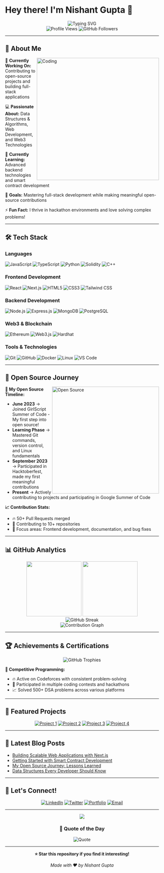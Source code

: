 # Hey there! I'm Nishant Gupta 👋

<div align="center">
  <img src="https://readme-typing-svg.herokuapp.com?font=Fira+Code&size=28&duration=3000&pause=1000&color=36BCF7&center=true&vCenter=true&width=600&lines=Full+Stack+Developer;DSA+Enthusiast;Open+Source+Contributor;Web3+Developer;Problem+Solver" alt="Typing SVG" />
</div>

<div align="center">
  <img src="https://komarev.com/ghpvc/?username=your-username&color=blueviolet&style=flat-square&label=Profile+Views" alt="Profile Views" />
  <img src="https://img.shields.io/github/followers/your-username?label=Followers&style=social" alt="GitHub Followers" />
</div>

---

## 🚀 About Me

<img align="right" alt="Coding" width="400" src="https://raw.githubusercontent.com/abhisheknaiidu/abhisheknaiidu/master/code.gif">

🔭 **Currently Working On:** Contributing to open-source projects and building full-stack applications

💻 **Passionate About:** Data Structures & Algorithms, Web Development, and Web3 Technologies

🌱 **Currently Learning:** Advanced backend technologies and smart contract development

🎯 **Goals:** Mastering full-stack development while making meaningful open-source contributions

⚡ **Fun Fact:** I thrive in hackathon environments and love solving complex problems!

---

## 🛠️ Tech Stack

### **Languages**
<p>
  <img src="https://img.shields.io/badge/JavaScript-F7DF1E?style=for-the-badge&logo=javascript&logoColor=black" alt="JavaScript" />
  <img src="https://img.shields.io/badge/TypeScript-007ACC?style=for-the-badge&logo=typescript&logoColor=white" alt="TypeScript" />
  <img src="https://img.shields.io/badge/Python-3776AB?style=for-the-badge&logo=python&logoColor=white" alt="Python" />
  <img src="https://img.shields.io/badge/Solidity-363636?style=for-the-badge&logo=solidity&logoColor=white" alt="Solidity" />
  <img src="https://img.shields.io/badge/C++-00599C?style=for-the-badge&logo=c%2B%2B&logoColor=white" alt="C++" />
</p>

### **Frontend Development**
<p>
  <img src="https://img.shields.io/badge/React-20232A?style=for-the-badge&logo=react&logoColor=61DAFB" alt="React" />
  <img src="https://img.shields.io/badge/Next.js-000000?style=for-the-badge&logo=next.js&logoColor=white" alt="Next.js" />
  <img src="https://img.shields.io/badge/HTML5-E34F26?style=for-the-badge&logo=html5&logoColor=white" alt="HTML5" />
  <img src="https://img.shields.io/badge/CSS3-1572B6?style=for-the-badge&logo=css3&logoColor=white" alt="CSS3" />
  <img src="https://img.shields.io/badge/Tailwind_CSS-38B2AC?style=for-the-badge&logo=tailwind-css&logoColor=white" alt="Tailwind CSS" />
</p>

### **Backend Development**
<p>
  <img src="https://img.shields.io/badge/Node.js-43853D?style=for-the-badge&logo=node.js&logoColor=white" alt="Node.js" />
  <img src="https://img.shields.io/badge/Express.js-404D59?style=for-the-badge" alt="Express.js" />
  <img src="https://img.shields.io/badge/MongoDB-4EA94B?style=for-the-badge&logo=mongodb&logoColor=white" alt="MongoDB" />
  <img src="https://img.shields.io/badge/PostgreSQL-316192?style=for-the-badge&logo=postgresql&logoColor=white" alt="PostgreSQL" />
</p>

### **Web3 & Blockchain**
<p>
  <img src="https://img.shields.io/badge/Ethereum-3C3C3D?style=for-the-badge&logo=Ethereum&logoColor=white" alt="Ethereum" />
  <img src="https://img.shields.io/badge/Web3.js-F16822?style=for-the-badge&logo=web3.js&logoColor=white" alt="Web3.js" />
  <img src="https://img.shields.io/badge/Hardhat-FFF100?style=for-the-badge" alt="Hardhat" />
</p>

### **Tools & Technologies**
<p>
  <img src="https://img.shields.io/badge/Git-F05032?style=for-the-badge&logo=git&logoColor=white" alt="Git" />
  <img src="https://img.shields.io/badge/GitHub-100000?style=for-the-badge&logo=github&logoColor=white" alt="GitHub" />
  <img src="https://img.shields.io/badge/Docker-2496ED?style=for-the-badge&logo=docker&logoColor=white" alt="Docker" />
  <img src="https://img.shields.io/badge/Linux-FCC624?style=for-the-badge&logo=linux&logoColor=black" alt="Linux" />
  <img src="https://img.shields.io/badge/VS_Code-0078D4?style=for-the-badge&logo=visual%20studio%20code&logoColor=white" alt="VS Code" />
</p>

---

## 🌟 Open Source Journey

<img align="right" alt="Open Source" width="350" src="https://user-images.githubusercontent.com/74038190/212257467-871d32b7-e401-42e8-a166-fcfd7baa4c6b.gif">

**🚀 My Open Source Timeline:**

- **June 2023** → Joined GirlScript Summer of Code - My first step into open source!
- **Learning Phase** → Mastered Git commands, version control, and Linux fundamentals
- **September 2023** → Participated in Hacktoberfest, made my first meaningful contributions
- **Present** → Actively contributing to projects and participating in Google Summer of Code

**📈 Contribution Stats:**
- 🔥 50+ Pull Requests merged
- 🌟 Contributing to 10+ repositories
- 🎯 Focus areas: Frontend development, documentation, and bug fixes

---

## 📊 GitHub Analytics

<div align="center">
  <img height="180em" src="https://github-readme-stats.vercel.app/api?username=your-username&show_icons=true&theme=tokyonight&include_all_commits=true&count_private=true"/>
  <img height="180em" src="https://github-readme-stats.vercel.app/api/top-langs/?username=your-username&layout=compact&langs_count=8&theme=tokyonight"/>
</div>

<div align="center">
  <img src="https://github-readme-streak-stats.herokuapp.com/?user=your-username&theme=tokyonight" alt="GitHub Streak" />
</div>

<div align="center">
  <img src="https://github-readme-activity-graph.vercel.app/graph?username=your-username&theme=tokyo-night&area=true&hide_border=true" alt="Contribution Graph" />
</div>

---

## 🏆 Achievements & Certifications

<div align="center">
  <img src="https://github-profile-trophy.vercel.app/?username=your-username&theme=tokyonight&no-frame=true&row=1&column=6" alt="GitHub Trophies" />
</div>

**🎯 Competitive Programming:**
- 🔥 Active on Codeforces with consistent problem-solving
- 🏅 Participated in multiple coding contests and hackathons
- 📈 Solved 500+ DSA problems across various platforms

---

## 🚀 Featured Projects

<div align="center">
  
[![Project 1](https://github-readme-stats.vercel.app/api/pin/?username=your-username&repo=project-1&theme=tokyonight)](https://github.com/your-username/project-1)
[![Project 2](https://github-readme-stats.vercel.app/api/pin/?username=your-username&repo=project-2&theme=tokyonight)](https://github.com/your-username/project-2)
[![Project 3](https://github-readme-stats.vercel.app/api/pin/?username=your-username&repo=project-3&theme=tokyonight)](https://github.com/your-username/project-3)
[![Project 4](https://github-readme-stats.vercel.app/api/pin/?username=your-username&repo=project-4&theme=tokyonight)](https://github.com/your-username/project-4)

</div>

---

## 📝 Latest Blog Posts

<!-- BLOG-POST-LIST:START -->
- [Building Scalable Web Applications with Next.js](https://your-blog.com/post1)
- [Getting Started with Smart Contract Development](https://your-blog.com/post2)
- [My Open Source Journey: Lessons Learned](https://your-blog.com/post3)
- [Data Structures Every Developer Should Know](https://your-blog.com/post4)
<!-- BLOG-POST-LIST:END -->

---

## 🤝 Let's Connect!

<div align="center">
  
[![LinkedIn](https://img.shields.io/badge/LinkedIn-0077B5?style=for-the-badge&logo=linkedin&logoColor=white)](https://www.linkedin.com/in/-nishant-gupta-/)
[![Twitter](https://img.shields.io/badge/Twitter-1DA1F2?style=for-the-badge&logo=twitter&logoColor=white)](https://twitter.com/nishant_2253)
[![Portfolio](https://img.shields.io/badge/Portfolio-FF5722?style=for-the-badge&logo=google-chrome&logoColor=white)](https://your-portfolio.com)
[![Email](https://img.shields.io/badge/Email-D14836?style=for-the-badge&logo=gmail&logoColor=white)](mailto:nishantgupta1965@gmail.com)

</div>

---

<div align="center">
  <img src="https://capsule-render.vercel.app/api?type=waving&color=gradient&height=100&section=footer" />
</div>

<div align="center">
  <h3>💭 Quote of the Day</h3>
  <img src="https://quotes-github-readme.vercel.app/api?type=horizontal&theme=tokyonight" alt="Quote" />
</div>

---

<div align="center">
  
**⭐ Star this repository if you find it interesting!**

*Made with ❤️ by Nishant Gupta*

</div>
